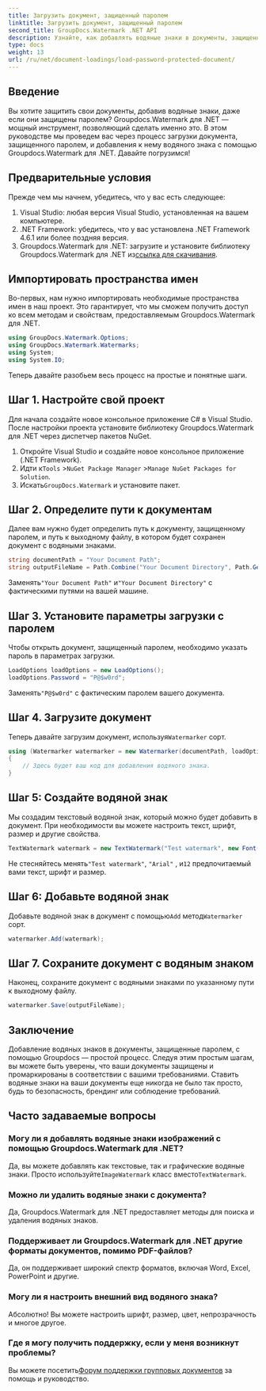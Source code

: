 ```yaml
---
title: Загрузить документ, защищенный паролем
linktitle: Загрузить документ, защищенный паролем
second_title: GroupDocs.Watermark .NET API
description: Узнайте, как добавлять водяные знаки в документы, защищенные паролем, с помощью Groupdocs для .NET, с помощью нашего пошагового руководства. Легко защитите и промаркируйте свои файлы.
type: docs
weight: 13
url: /ru/net/document-loadings/load-password-protected-document/
---
```

## Введение
Вы хотите защитить свои документы, добавив водяные знаки, даже если они защищены паролем? Groupdocs.Watermark для .NET — мощный инструмент, позволяющий сделать именно это. В этом руководстве мы проведем вас через процесс загрузки документа, защищенного паролем, и добавления к нему водяного знака с помощью Groupdocs.Watermark для .NET. Давайте погрузимся!
## Предварительные условия
Прежде чем мы начнем, убедитесь, что у вас есть следующее:
1. Visual Studio: любая версия Visual Studio, установленная на вашем компьютере.
2. .NET Framework: убедитесь, что у вас установлена .NET Framework 4.6.1 или более поздняя версия.
3. Groupdocs.Watermark для .NET: загрузите и установите библиотеку Groupdocs.Watermark для .NET из[ссылка для скачивания](https://releases.groupdocs.com/Watermark/net/).
## Импортировать пространства имен
Во-первых, нам нужно импортировать необходимые пространства имен в наш проект. Это гарантирует, что мы сможем получить доступ ко всем методам и свойствам, предоставляемым Groupdocs.Watermark для .NET.
```csharp
using GroupDocs.Watermark.Options;
using GroupDocs.Watermark.Watermarks;
using System;
using System.IO;
```
Теперь давайте разобьем весь процесс на простые и понятные шаги.
## Шаг 1. Настройте свой проект
Для начала создайте новое консольное приложение C# в Visual Studio. После настройки проекта установите библиотеку Groupdocs.Watermark для .NET через диспетчер пакетов NuGet.
1. Откройте Visual Studio и создайте новое консольное приложение (.NET Framework).
2.  Идти к`Tools` >`NuGet Package Manager` >`Manage NuGet Packages for Solution`.
3.  Искать`GroupDocs.Watermark` и установите пакет.
## Шаг 2. Определите пути к документам
Далее вам нужно будет определить путь к документу, защищенному паролем, и путь к выходному файлу, в котором будет сохранен документ с водяными знаками.
```csharp
string documentPath = "Your Document Path";
string outputFileName = Path.Combine("Your Document Directory", Path.GetFileName(documentPath));
```
 Заменять`"Your Document Path"` и`"Your Document Directory"` с фактическими путями на вашей машине.
## Шаг 3. Установите параметры загрузки с паролем
Чтобы открыть документ, защищенный паролем, необходимо указать пароль в параметрах загрузки.
```csharp
LoadOptions loadOptions = new LoadOptions();
loadOptions.Password = "P@$w0rd";
```
 Заменять`"P@$w0rd"` с фактическим паролем вашего документа.
## Шаг 4. Загрузите документ
 Теперь давайте загрузим документ, используя`Watermarker` сорт.
```csharp
using (Watermarker watermarker = new Watermarker(documentPath, loadOptions))
{
    // Здесь будет ваш код для добавления водяного знака.
}
```
## Шаг 5: Создайте водяной знак
Мы создадим текстовый водяной знак, который можно будет добавить в документ. При необходимости вы можете настроить текст, шрифт, размер и другие свойства.
```csharp
TextWatermark watermark = new TextWatermark("Test watermark", new Font("Arial", 12));
```
 Не стесняйтесь менять`"Test watermark"`, `"Arial"` , и`12` предпочитаемый вами текст, шрифт и размер.
## Шаг 6: Добавьте водяной знак
 Добавьте водяной знак в документ с помощью`Add` метод`Watermarker` сорт.
```csharp
watermarker.Add(watermark);
```
## Шаг 7. Сохраните документ с водяным знаком
Наконец, сохраните документ с водяными знаками по указанному пути к выходному файлу.
```csharp
watermarker.Save(outputFileName);
```
## Заключение
Добавление водяных знаков в документы, защищенные паролем, с помощью Groupdocs — простой процесс. Следуя этим простым шагам, вы можете быть уверены, что ваши документы защищены и промаркированы в соответствии с вашими требованиями. Ставить водяные знаки на ваши документы еще никогда не было так просто, будь то безопасность, брендинг или соблюдение требований.
## Часто задаваемые вопросы
### Могу ли я добавлять водяные знаки изображений с помощью Groupdocs.Watermark для .NET?
 Да, вы можете добавлять как текстовые, так и графические водяные знаки. Просто используйте`ImageWatermark` класс вместо`TextWatermark`.
### Можно ли удалить водяные знаки с документа?
Да, Groupdocs.Watermark для .NET предоставляет методы для поиска и удаления водяных знаков.
### Поддерживает ли Groupdocs.Watermark для .NET другие форматы документов, помимо PDF-файлов?
Да, он поддерживает широкий спектр форматов, включая Word, Excel, PowerPoint и другие.
### Могу ли я настроить внешний вид водяного знака?
Абсолютно! Вы можете настроить шрифт, размер, цвет, непрозрачность и многое другое.
### Где я могу получить поддержку, если у меня возникнут проблемы?
 Вы можете посетить[Форум поддержки групповых документов](https://forum.groupdocs.com/c/watermark/19) за помощь и руководство.